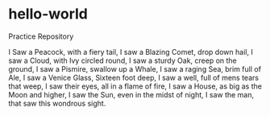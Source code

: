 # hello-world
Practice Repository

I Saw a Peacock, with a fiery tail,
I saw a Blazing Comet, drop down hail,
I saw a Cloud, with Ivy circled round,
I saw a sturdy Oak, creep on the ground,
I saw a Pismire, swallow up a Whale,
I saw a raging Sea, brim full of Ale,
I saw a Venice Glass, Sixteen foot deep,
I saw a well, full of mens tears that weep,
I saw their eyes, all in a flame of fire,
I saw a House, as big as the Moon and higher,
I saw the Sun, even in the midst of night,
I saw the man, that saw this wondrous sight.
